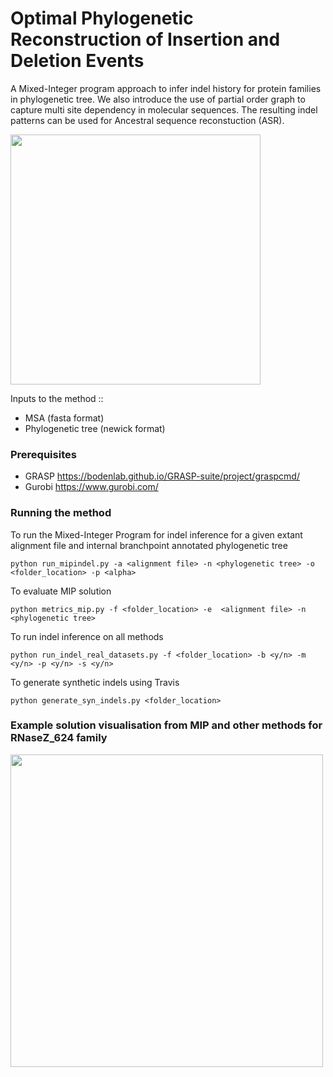 # Optimal Phylogenetic Reconstruction of Insertion and Deletion Events
A Mixed-Integer program approach to infer indel history for protein families in phylogenetic tree. We also introduce the use of partial order graph to capture multi site dependency in molecular sequences.
The resulting indel patterns can be used for Ancestral sequence reconstuction (ASR). 

<img src="https://github.com/santule/indelmip/assets/20509836/27d8b32e-e88b-43cb-a71b-ddd09a87efd8" width="400" height="400"/> 

Inputs to the method ::
* MSA (fasta format)
* Phylogenetic tree (newick format)

### Prerequisites
* GRASP  https://bodenlab.github.io/GRASP-suite/project/graspcmd/
* Gurobi https://www.gurobi.com/

### Running the method

To run the Mixed-Integer Program for indel inference for a given extant alignment file and internal branchpoint annotated phylogenetic tree

```
python run_mipindel.py -a <alignment file> -n <phylogenetic tree> -o <folder_location> -p <alpha>
```

To evaluate MIP solution 
```
python metrics_mip.py -f <folder_location> -e  <alignment file> -n <phylogenetic tree>
```
To run indel inference on all methods
```
python run_indel_real_datasets.py -f <folder_location> -b <y/n> -m <y/n> -p <y/n> -s <y/n>
```

To generate synthetic indels using Travis
```
python generate_syn_indels.py <folder_location>
```

### Example solution visualisation from MIP and other methods for RNaseZ_624 family

<img src="https://github.com/santule/indelmip/assets/20509836/9a3a5840-66bf-4882-bc55-f99863e8bc31" width="500" height="500"/> 

